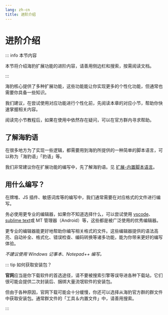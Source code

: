 ```yaml
---
lang: zh-cn
title: 进阶介绍
---
```


# 进阶介绍

::: info 本节内容

本节将介绍海豹扩展功能的进阶内容，请善用侧边栏和搜索，按需阅读文档。

:::

海豹核心提供了多种扩展功能，这些功能能让你实现更多的个性化功能，但通常也需要你具备一些知识。

我们建议，在尝试使用对应功能进行个性化前，先阅读本章的对应小节，帮助你快速掌握相关内容。

阅读完小节教程后，如果在使用中依然存在疑问，可以在官方群内寻求帮助。

## 了解海豹语

在很多地方为了实现一些逻辑，都需要用到海豹所提供的一种简单的脚本语言，可以称为「海豹语」「豹语」等。

我们非常建议你在扩展功能的编写中，先了解海豹语。见 [扩展-内置脚本语言](./script.md)。

## 用什么编写？

在牌堆、JS 插件、敏感词库等的编写中，我们通常需要在对应格式的文件进行编写。

务必使用更专业的编辑器，如果你不知道选择什么，可以尝试使用 [vscode](https://code.visualstudio.com)、[sublime text](https://www.sublimetext.com)或 MT 管理器（Android）等，这些都是被广泛使用的优秀编辑器。

更专业的编辑器能更好地帮助你编写相关格式的文件。这些编辑器提供的语法高亮、自动补全、格式化、错误检查、编码转换等诸多功能，能为你带来更好的编写体验。

*不建议使用 Windows 记事本、Notepad++ 编写。*

::: tip 如何获取安装包？

**官网**应当是你下载软件的首选途径，请不要被搜索引擎等误导进各种下载站，它们很可能会提供二次封装后、捆绑大量流氓软件的安装包。

但由于各种原因，官网下载可能会十分缓慢，你还可以选择从海豹官方群的群文件中获取安装包。通常群文件的「工具＆内置文件」中，请善用搜索。

:::
